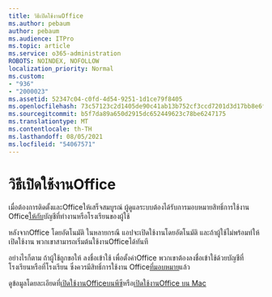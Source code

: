```yaml
---
title: วิธีเปิดใช้งานOffice
ms.author: pebaum
author: pebaum
ms.audience: ITPro
ms.topic: article
ms.service: o365-administration
ROBOTS: NOINDEX, NOFOLLOW
localization_priority: Normal
ms.custom:
- "936"
- "2000023"
ms.assetid: 52347c04-c0fd-4d54-9251-1d1ce79f8405
ms.openlocfilehash: 73c57123c2d1405de90c41ab13b752cf3ccd7201d3d17bb8e6f6ae25a2e0e7ad
ms.sourcegitcommit: b5f7da89a650d2915dc652449623c78be6247175
ms.translationtype: MT
ms.contentlocale: th-TH
ms.lasthandoff: 08/05/2021
ms.locfileid: "54067571"
---
```

# <a name="how-to-activate-office"></a>วิธีเปิดใช้งานOffice

เมื่อต้องการติดตั้งและOfficeให้เสร็จสมบูรณ์ ผู้ดูแลระบบต้องได้รับการมอบหมายสิทธิ์การใช้งาน Office[ให้กับ](https://docs.microsoft.com/microsoft-365/admin/add-users/add-users)บัญชีที่ทํางานหรือโรงเรียนของผู้ใช้
  
หลังจากOffice โดยอัตโนมัติ ในหลายกรณี แอปจะเปิดใช้งานโดยอัตโนมัติ และถ้าผู้ใช้ไม่พร้อมท์ให้เปิดใช้งาน พวกเขาสามารถเริ่มต้นใช้งานOfficeได้ทันที
  
อย่างไรก็ตาม ถ้าผู้ใช้ถูกขอให้ ลงชื่อเข้าใช้ เพื่อตั้งค่าOffice พวกเขาต้องลงชื่อเข้าใช้ด้วยบัญชีที่โรงเรียนหรือที่โรงเรียน ซึ่งควรมีสิทธิ์การใช้งาน Office[ที่มอบหมาย](https://docs.microsoft.com/microsoft-365/admin/add-users/add-users)แล้ว
  
ดูข้อมูลโดยละเอียดที่[เปิดใช้งานOfficeบนพีซี](https://support.office.com/article/5bd38f38-db92-448b-a982-ad170b1e187e?wt.mc_id=Alchemy_ClientDIA)หรือ[เปิดใช้งานOffice บน Mac](https://support.office.com/article/7f6646b1-bb14-422a-9ad4-a53410fcefb2?wt.mc_id=Alchemy_ClientDIA)
  